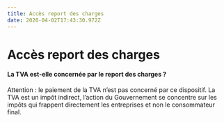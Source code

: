 ```yaml
---
title: Accès report des charges
date: 2020-04-02T17:43:30.972Z
---
```

# Accès report des charges

#### La TVA est-elle concernée par le report des charges ?

Attention : le paiement de la TVA n’est pas concerné par ce dispositif. La TVA est un impôt indirect, l’action du Gouvernement se concentre sur les impôts qui frappent directement les entreprises et non le consommateur final.